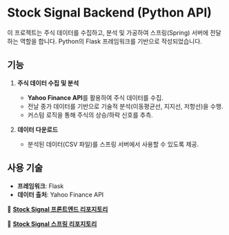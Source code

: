 
# Stock Signal Backend (Python API)

이 프로젝트는 주식 데이터를 수집하고, 분석 및 가공하여 스프링(Spring) 서버에 전달하는 역할을 합니다. 
Python의 Flask 프레임워크를 기반으로 작성되었습니다.


## **기능**

1. **주식 데이터 수집 및 분석**
   - **Yahoo Finance API**를 활용하여 주식 데이터를 수집.
   - 전날 종가 데이터를 기반으로 기술적 분석(이동평균선, 지지선, 저항선)을 수행.
   - 커스텀 로직을 통해 주식의 상승/하락 신호를 추측.

2. **데이터 다운로드**
   - 분석된 데이터(CSV 파일)를 스프링 서버에서 사용할 수 있도록 제공.


## **사용 기술**
- **프레임워크**: Flask
- **데이터 출처**: Yahoo Finance API


🔗 **[Stock Signal 프론트엔드 리포지토리](https://github.com/TheCodeRecipe/stock-signal)**

🔗 **[Stock Signal 스프링 리포지토리](https://github.com/TheCodeRecipe/stock-spring)**
